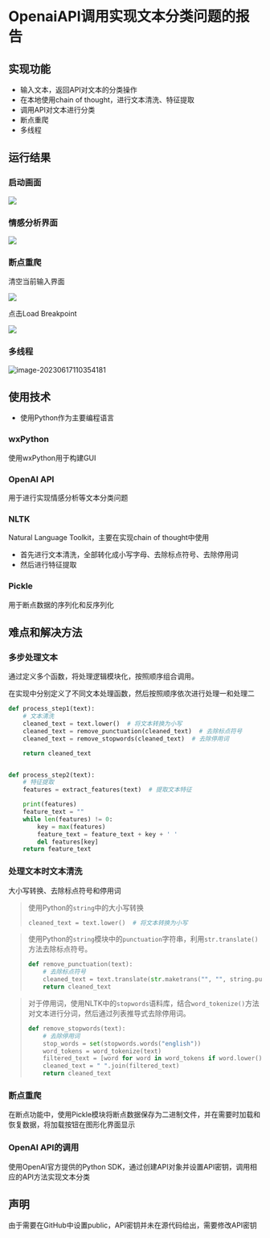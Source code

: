 # OpenaiAPI调用实现文本分类问题的报告

## 实现功能

* 输入文本，返回API对文本的分类操作
* 在本地使用chain of thought，进行文本清洗、特征提取
* 调用API对文本进行分类
* 断点重爬
* 多线程



## 运行结果

### 启动画面

![](img\1.png)

### 情感分析界面

![](img\2.png)

### 断点重爬

清空当前输入界面

![](img\3.png)

点击Load Breakpoint

![](img\4.png)

### 多线程

![image-20230617110354181](img\5.png)

## 使用技术

* 使用Python作为主要编程语言

### wxPython

使用wxPython用于构建GUI

### OpenAI API

用于进行实现情感分析等文本分类问题

### NLTK

Natural Language Toolkit，主要在实现chain of thought中使用

* 首先进行文本清洗，全部转化成小写字母、去除标点符号、去除停用词
* 然后进行特征提取

### Pickle

用于断点数据的序列化和反序列化

## 难点和解决方法

### 多步处理文本

通过定义多个函数，将处理逻辑模块化，按照顺序组合调用。

在实现中分别定义了不同文本处理函数，然后按照顺序依次进行处理一和处理二

```Python
def process_step1(text):
    # 文本清洗
    cleaned_text = text.lower()  # 将文本转换为小写
    cleaned_text = remove_punctuation(cleaned_text)  # 去除标点符号
    cleaned_text = remove_stopwords(cleaned_text)  # 去除停用词

    return cleaned_text


def process_step2(text):
    # 特征提取
    features = extract_features(text)  # 提取文本特征

    print(features)
    feature_text = ""
    while len(features) != 0:
        key = max(features)
        feature_text = feature_text + key + ' '
        del features[key]
    return feature_text
```

### 处理文本时文本清洗

大小写转换、去除标点符号和停用词

> 使用Python的`string`中的大小写转换
>
> ```Python
> cleaned_text = text.lower()  # 将文本转换为小写
> ```

> 使用Python的`string`模块中的`punctuation`字符串，利用`str.translate()`方法去除标点符号。
>
> ```Python
> def remove_punctuation(text):
>     # 去除标点符号
>     cleaned_text = text.translate(str.maketrans("", "", string.punctuation))
>     return cleaned_text
> ```

> 对于停用词，使用NLTK中的`stopwords`语料库，结合`word_tokenize()`方法对文本进行分词，然后通过列表推导式去除停用词。
>
> ```Python
> def remove_stopwords(text):
>     # 去除停用词
>     stop_words = set(stopwords.words("english"))
>     word_tokens = word_tokenize(text)
>     filtered_text = [word for word in word_tokens if word.lower() not in stop_words]
>     cleaned_text = " ".join(filtered_text)
>     return cleaned_text
> ```

### 断点重爬

在断点功能中，使用Pickle模块将断点数据保存为二进制文件，并在需要时加载和恢复数据，将加载按钮在图形化界面显示

### OpenAI API的调用

使用OpenAI官方提供的Python SDK，通过创建API对象并设置API密钥，调用相应的API方法实现文本分类

## 声明

由于需要在GitHub中设置public，API密钥并未在源代码给出，需要修改API密钥

